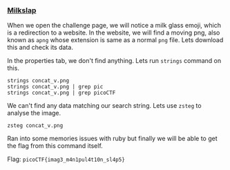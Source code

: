 ### [Milkslap](https://play.picoctf.org/practice/challenge/139)

When we open the challenge page, we will notice a milk glass emoji, which is a redirection to a website. In the website, we will find a moving png, also known as `apng` whose extension is same as a normal `png` file. Lets download this and check its data.

In the properties tab, we don't find anything. Lets run `strings` command on this.

    strings concat_v.png
    strings concat_v.png | grep pic
    strings concat_v.png | grep picoCTF

We can't find any data matching our search string. Lets use `zsteg` to analyse the image.

    zsteg concat_v.png

Ran into some memories issues with ruby but finally we will be able to get the flag from this command itself.

Flag: `picoCTF{imag3_m4n1pul4t10n_sl4p5}`
